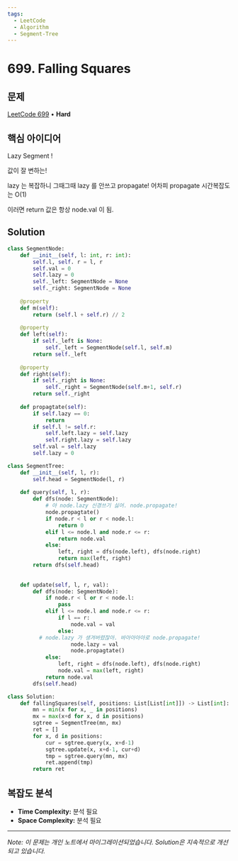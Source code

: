 ```yaml
---
tags:
  - LeetCode
  - Algorithm
  - Segment-Tree
---
```


# 699. Falling Squares

## 문제

[LeetCode 699](https://leetcode.com/problems/falling-squares/description/) • **Hard**

## 핵심 아이디어

Lazy Segment !

값이 잘 변하는!

lazy 는 복잡하니 그때그때 lazy 를 안쓰고 propagate! 어차피 propagate 시간복잡도는 O(1)

이러면 return 값은 항상 node.val 이 됨.

## Solution

```python
class SegmentNode:
    def __init__(self, l: int, r: int):
        self.l, self. r = l, r
        self.val = 0
        self.lazy = 0
        self._left: SegmentNode = None
        self._right: SegmentNode = None
    
    @property
    def m(self):
        return (self.l + self.r) // 2
    
    @property
    def left(self):
        if self._left is None:
            self._left = SegmentNode(self.l, self.m)
        return self._left
    
    @property
    def right(self):
        if self._right is None:
            self._right = SegmentNode(self.m+1, self.r)
        return self._right
    
    def propagtate(self):
        if self.lazy == 0:
            return
        if self.l != self.r:
            self.left.lazy = self.lazy
            self.right.lazy = self.lazy
        self.val = self.lazy
        self.lazy = 0

class SegmentTree:
    def __init__(self, l, r):
        self.head = SegmentNode(l, r)
    
    def query(self, l, r):
        def dfs(node: SegmentNode):
            # 아 node.lazy 신경쓰기 싫어. node.propagate!
            node.propagtate()
            if node.r < l or r < node.l:
                return 0
            elif l <= node.l and node.r <= r:
                return node.val
            else:
                left, right = dfs(node.left), dfs(node.right)
                return max(left, right)
        return dfs(self.head)
            
    
    def update(self, l, r, val):
        def dfs(node: SegmentNode):
            if node.r < l or r < node.l:
                pass
            elif l <= node.l and node.r <= r:
                if l == r:
                    node.val = val
                else:
          # node.lazy 가 생겨버렸잖아. 바아아아아로 node.propagate!
                    node.lazy = val
                    node.propagtate()
            else:
                left, right = dfs(node.left), dfs(node.right)
                node.val = max(left, right)
            return node.val
        dfs(self.head)

class Solution:
    def fallingSquares(self, positions: List[List[int]]) -> List[int]:
        mn = min(x for x, _ in positions)
        mx = max(x+d for x, d in positions)
        sgtree = SegmentTree(mn, mx)
        ret = []
        for x, d in positions:
            cur = sgtree.query(x, x+d-1)
            sgtree.update(x, x+d-1, cur+d)
            tmp = sgtree.query(mn, mx)
            ret.append(tmp)
        return ret
```

## 복잡도 분석

- **Time Complexity:** 분석 필요
- **Space Complexity:** 분석 필요

---

*Note: 이 문제는 개인 노트에서 마이그레이션되었습니다. Solution은 지속적으로 개선되고 있습니다.*

